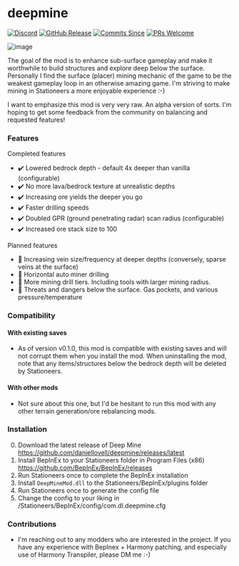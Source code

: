 # deepmine
[![Discord](https://img.shields.io/discord/799012229524488223?color=blue&label=Discord&logo=Discord&style=flat-square)](https://discord.gg/PAcMZfPH) [![GitHub Release](https://img.shields.io/github/v/release/daniellovell/deepmine?style=flat-square)](https://github.com/daniellovell/deepmine/releases/latest) [![Commits Since](https://img.shields.io/github/commits-since/daniellovell/deepmine/latest?color=yellow&style=flat-square)](https://github.com/daniellovell/deepmine/commits/main) [![PRs Welcome](https://img.shields.io/badge/PRs-welcome-brightgreen.svg?style=flat-square)](http://makeapullrequest.com) 

![image](https://user-images.githubusercontent.com/6250953/104089769-5b5d2d00-5226-11eb-9b6e-2ce87961ffb0.png)

The goal of the mod is to enhance sub-surface gameplay and make it worthwhile to build structures and explore deep below the surface. Personally I find the surface (placer) mining mechanic of the game to be the weakest gameplay loop in an otherwise amazing game. I'm striving to make mining in Stationeers a more enjoyable experience :-)

I want to emphasize this mod is very very raw. An alpha version of sorts. I'm hoping to get some feedback from the community on balancing and requested features!

### Features

Completed features
 - :heavy_check_mark: Lowered bedrock depth - default 4x deeper than vanilla (configurable)
 - :heavy_check_mark: No more lava/bedrock texture at unrealistic depths
 - :heavy_check_mark: Increasing ore yields the deeper you go
 - :heavy_check_mark: Faster drilling speeds
 - :heavy_check_mark: Doubled GPR (ground penetrating radar) scan radius (configurable)
 - :heavy_check_mark: Increased ore stack size to 100

Planned features
 - :small_orange_diamond: Increasing vein size/frequency at deeper depths (conversely, sparse veins at the surface)
 - :small_orange_diamond: Horizontal auto miner drilling
 - :small_orange_diamond: More mining drill tiers. Including tools with larger mining radius.
 - :small_orange_diamond: Threats and dangers below the surface. Gas pockets, and various pressure/temperature

### Compatibility

#### With existing saves
 - As of version v0.1.0, this mod is compatible with existing saves and will not corrupt them when you install the mod. When uninstalling the mod, note that any items/structures below the bedrock depth will be deleted by Stationeers.

#### With other mods
 - Not sure about this one, but I'd be hesitant to run this mod with any other terrain generation/ore rebalancing mods.
 
### Installation

 0. Download the latest release of Deep Mine https://github.com/daniellovell/deepmine/releases/latest
 1. Install BepInEx to your Stationeers folder in Program Files (x86) https://github.com/BepInEx/BepInEx/releases
 2. Run Stationeers once to complete the BepInEx installation
 3. Install ``DeepMineMod.dll`` to the Stationeers/BepInEx/plugins folder
 4. Run Stationeers once to generate the config file
 5. Change the config to your liking in /Stationeers/BepInEx/config/com.dl.deepmine.cfg

### Contributions

 - I'm reaching out to any modders who are interested in the project. If you have any experience with BepInex + Harmony patching, and especially use of Harmony Transpiler, please DM me :-)
